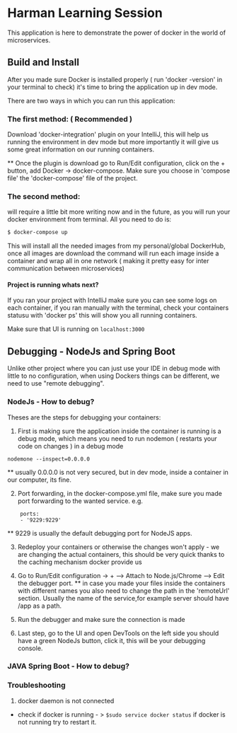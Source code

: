 # Harman Learning Session

This application is here to demonstrate the power of docker in the world of microservices.

## Build and Install

After you made sure Docker is installed properly ( run 'docker -version' in your terminal to check) it's time to bring the application up in dev mode.

There are two ways in which you can run this application:

### The first method: ( Recommended )
Download 'docker-integration' plugin on your IntelliJ, this will help us running the environment in dev mode but more importantly it will give us some great information on our running containers. 

** Once the plugin is download go to Run/Edit configuration, click on the + button, add Docker -> docker-compose. Make sure you choose in 'compose file' the 'docker-compose' file of the project.

### The second method:
will require a little bit more writing now and in the future, as you will run your docker environment from terminal. All you need to do is:

```bash
$ docker-compose up
```

This will install all the needed images from my personal/global DockerHub, once all images are download the command will run each image inside a container and wrap all in one network ( making it pretty easy for inter communication between microservices)

#### Project is running whats next?
If you ran your project with IntelliJ make sure you can see some logs on each container, if you ran manually with the terminal, check your containers statusu with 'docker ps' this will show you all running containers.

Make sure that UI is running on ```localhost:3000```


## Debugging - NodeJs and Spring Boot
Unlike other project where you can just use your IDE in debug mode with little to no configuration, when using Dockers things can be different, we need to use 
"remote debugging".


### NodeJs - How to debug?

Theses are the steps for debugging your containers:

1. First is making sure the application inside the container is running is a debug mode, which means you need to run nodemon ( restarts your code on changes ) in a debug mode 
```
nodemone --inspect=0.0.0.0
```
** usually 0.0.0.0 is not very secured, but in dev mode, inside a container in our computer, its fine.

2. Port forwarding, in the docker-compose.yml file, make sure you made port forwarding to the wanted service.
e.g. 
```
    ports:
    - '9229:9229'
```
** 9229 is usually the default debugging port for NodeJS apps.

3. Redeploy your containers or otherwise the changes won't apply - we are changing the actual containers, this should be very quick thanks to the caching mechanism docker provide us 

4. Go to Run/Edit configuration -> + --> Attach to Node.js/Chrome --> Edit the debugger port.
** in case you made your files inside the containers with different names you also need to change the path
in the 'remoteUrl' section. Usually the name of the service,for example server
should have /app as a path. 

5. Run the debugger and make sure the connection is made

6. Last step, go to the UI and open DevTools on the left side you should have a green
NodeJs button, click it, this will be your debugging console.

 ### JAVA Spring Boot - How to debug?
 
 ### Troubleshooting
 1. docker daemon is not connected
 - check if docker is running - >  ``` $sudo service docker status ```
 if docker is not running try to restart it.
